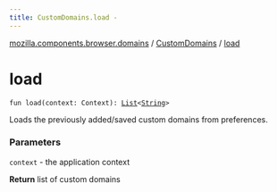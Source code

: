 ```yaml
---
title: CustomDomains.load - 
---
```


[mozilla.components.browser.domains](../index.html) / [CustomDomains](index.html) / [load](./load.html)

# load

`fun load(context: Context): `[`List`](https://kotlinlang.org/api/latest/jvm/stdlib/kotlin.collections/-list/index.html)`<`[`String`](https://kotlinlang.org/api/latest/jvm/stdlib/kotlin/-string/index.html)`>`

Loads the previously added/saved custom domains from preferences.

### Parameters

`context` - the application context

**Return**
list of custom domains

